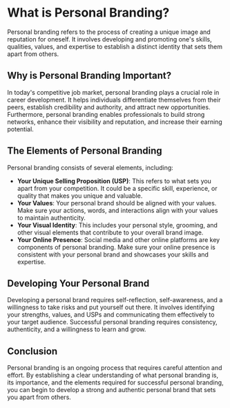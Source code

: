 What is Personal Branding?
=================================================================

Personal branding refers to the process of creating a unique image and reputation for oneself. It involves developing and promoting one's skills, qualities, values, and expertise to establish a distinct identity that sets them apart from others.

Why is Personal Branding Important?
-----------------------------------

In today's competitive job market, personal branding plays a crucial role in career development. It helps individuals differentiate themselves from their peers, establish credibility and authority, and attract new opportunities. Furthermore, personal branding enables professionals to build strong networks, enhance their visibility and reputation, and increase their earning potential.

The Elements of Personal Branding
---------------------------------

Personal branding consists of several elements, including:

* **Your Unique Selling Proposition (USP)**: This refers to what sets you apart from your competition. It could be a specific skill, experience, or quality that makes you unique and valuable.
* **Your Values**: Your personal brand should be aligned with your values. Make sure your actions, words, and interactions align with your values to maintain authenticity.
* **Your Visual Identity**: This includes your personal style, grooming, and other visual elements that contribute to your overall brand image.
* **Your Online Presence**: Social media and other online platforms are key components of personal branding. Make sure your online presence is consistent with your personal brand and showcases your skills and expertise.

Developing Your Personal Brand
------------------------------

Developing a personal brand requires self-reflection, self-awareness, and a willingness to take risks and put yourself out there. It involves identifying your strengths, values, and USPs and communicating them effectively to your target audience. Successful personal branding requires consistency, authenticity, and a willingness to learn and grow.

Conclusion
----------

Personal branding is an ongoing process that requires careful attention and effort. By establishing a clear understanding of what personal branding is, its importance, and the elements required for successful personal branding, you can begin to develop a strong and authentic personal brand that sets you apart from others.
